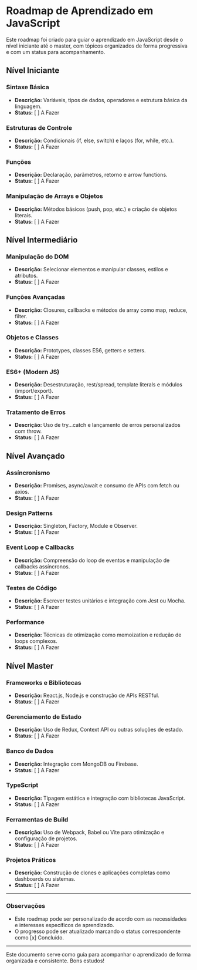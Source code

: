 # Roadmap de Aprendizado em JavaScript

Este roadmap foi criado para guiar o aprendizado em JavaScript desde o nível iniciante até o master, com tópicos organizados de forma progressiva e com um status para acompanhamento.

## Nível Iniciante

### Sintaxe Básica
- **Descrição:** Variáveis, tipos de dados, operadores e estrutura básica da linguagem.
- **Status:** [ ] A Fazer

### Estruturas de Controle
- **Descrição:** Condicionais (if, else, switch) e laços (for, while, etc.).
- **Status:** [ ] A Fazer

### Funções
- **Descrição:** Declaração, parâmetros, retorno e arrow functions.
- **Status:** [ ] A Fazer

### Manipulação de Arrays e Objetos
- **Descrição:** Métodos básicos (push, pop, etc.) e criação de objetos literais.
- **Status:** [ ] A Fazer

## Nível Intermediário

### Manipulação do DOM
- **Descrição:** Selecionar elementos e manipular classes, estilos e atributos.
- **Status:** [ ] A Fazer

### Funções Avançadas
- **Descrição:** Closures, callbacks e métodos de array como map, reduce, filter.
- **Status:** [ ] A Fazer

### Objetos e Classes
- **Descrição:** Prototypes, classes ES6, getters e setters.
- **Status:** [ ] A Fazer

### ES6+ (Modern JS)
- **Descrição:** Desestruturação, rest/spread, template literals e módulos (import/export).
- **Status:** [ ] A Fazer

### Tratamento de Erros
- **Descrição:** Uso de try...catch e lançamento de erros personalizados com throw.
- **Status:** [ ] A Fazer

## Nível Avançado

### Assíncronismo
- **Descrição:** Promises, async/await e consumo de APIs com fetch ou axios.
- **Status:** [ ] A Fazer

### Design Patterns
- **Descrição:** Singleton, Factory, Module e Observer.
- **Status:** [ ] A Fazer

### Event Loop e Callbacks
- **Descrição:** Compreensão do loop de eventos e manipulação de callbacks assíncronos.
- **Status:** [ ] A Fazer

### Testes de Código
- **Descrição:** Escrever testes unitários e integração com Jest ou Mocha.
- **Status:** [ ] A Fazer

### Performance
- **Descrição:** Técnicas de otimização como memoization e redução de loops complexos.
- **Status:** [ ] A Fazer

## Nível Master

### Frameworks e Bibliotecas
- **Descrição:** React.js, Node.js e construção de APIs RESTful.
- **Status:** [ ] A Fazer

### Gerenciamento de Estado
- **Descrição:** Uso de Redux, Context API ou outras soluções de estado.
- **Status:** [ ] A Fazer

### Banco de Dados
- **Descrição:** Integração com MongoDB ou Firebase.
- **Status:** [ ] A Fazer

### TypeScript
- **Descrição:** Tipagem estática e integração com bibliotecas JavaScript.
- **Status:** [ ] A Fazer

### Ferramentas de Build
- **Descrição:** Uso de Webpack, Babel ou Vite para otimização e configuração de projetos.
- **Status:** [ ] A Fazer

### Projetos Práticos
- **Descrição:** Construção de clones e aplicações completas como dashboards ou sistemas.
- **Status:** [ ] A Fazer

---

### Observações
- Este roadmap pode ser personalizado de acordo com as necessidades e interesses específicos de aprendizado.
- O progresso pode ser atualizado marcando o status correspondente como [x] Concluído.

---

Este documento serve como guia para acompanhar o aprendizado de forma organizada e consistente. Bons estudos!

